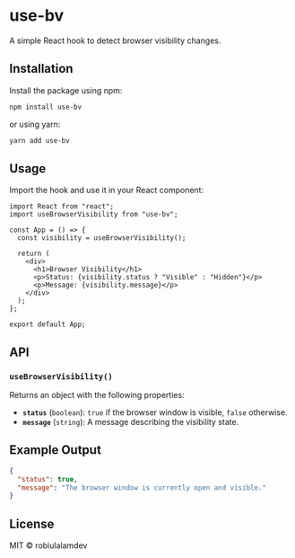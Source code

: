 # use-bv

A simple React hook to detect browser visibility changes.

## Installation

Install the package using npm:

```sh
npm install use-bv
```

or using yarn:

```sh
yarn add use-bv
```

## Usage

Import the hook and use it in your React component:

```tsx
import React from "react";
import useBrowserVisibility from "use-bv";

const App = () => {
  const visibility = useBrowserVisibility();

  return (
    <div>
      <h1>Browser Visibility</h1>
      <p>Status: {visibility.status ? "Visible" : "Hidden"}</p>
      <p>Message: {visibility.message}</p>
    </div>
  );
};

export default App;
```

## API

### `useBrowserVisibility()`

Returns an object with the following properties:

- **`status`** (`boolean`): `true` if the browser window is visible, `false` otherwise.
- **`message`** (`string`): A message describing the visibility state.

## Example Output

```json
{
  "status": true,
  "message": "The browser window is currently open and visible."
}
```

## License

MIT © robiulalamdev
